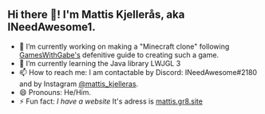 ## Hi there 👋! I'm Mattis Kjellerås, aka INeedAwesome1.

- 🔭 I’m currently working on making a "Minecraft clone" following [GamesWithGabe's](https://www.youtube.com/c/GamesWithGabe) defenitive guide to creating such a game. 
- 🌱 I’m currently learning the Java library LWJGL 3
- 📫 How to reach me: I am contactable by Discord: INeedAwesome#2180 and by Instagram [@mattis_kjelleras](https://www.instagram.com/mattis_kjelleras/).
- 😄 Pronouns: He/Him.
- ⚡ Fun fact: *I have a website* It's adress is [mattis.gr8.site](http://mattis.gr8.site)
